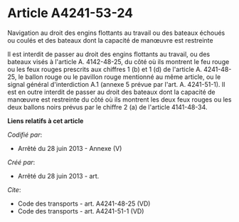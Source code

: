 # Article A4241-53-24

Navigation au droit des engins flottants au travail ou des bateaux échoués ou coulés et des bateaux dont la capacité de
manœuvre est restreinte 

Il est interdit de passer au droit des engins flottants au travail, ou des bateaux visés à l'article A. 4142-48-25, du côté
où ils montrent le feu rouge ou les feux rouges prescrits aux chiffres 1 (b) et 1 (d) de l'article A. 4241-48-25, le ballon
rouge ou le pavillon rouge mentionné au même article, ou le signal général d'interdiction A.1 (annexe 5 prévue par l'art. A.
4241-51-1). Il est en outre interdit de passer au droit des bateaux dont la capacité de manœuvre est restreinte du côté où
ils montrent les deux feux rouges ou les deux ballons noirs prévus par le chiffre 2 (a) de l'article 4141-48-34.

**Liens relatifs à cet article**

_Codifié par_:

  - Arrêté du 28 juin 2013 -  Annexe (V)

_Créé par_:

  - Arrêté du 28 juin 2013 - art.

_Cite_:

  - Code des transports - art. A4241-48-25 (VD)
  - Code des transports - art. A4241-51-1 (VD)

